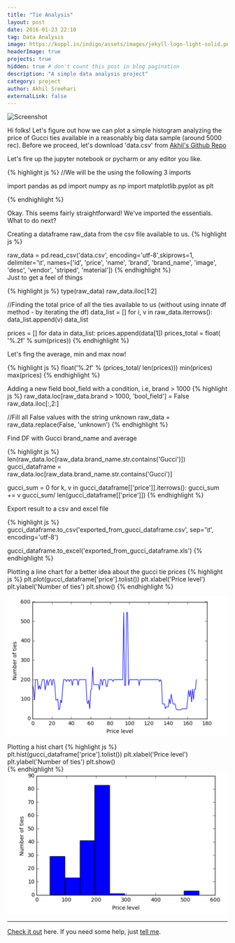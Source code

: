 ```yaml
---
title: "Tie Analysis"
layout: post
date: 2016-01-23 22:10
tag: Data Analysis
image: https://koppl.in/indigo/assets/images/jekyll-logo-light-solid.png
headerImage: true
projects: true
hidden: true # don't count this post in blog pagination
description: "A simple data analysis project"
category: project
author: Akhil Sreehari
externalLink: false
---
```


![Screenshot](https://raw.githubusercontent.com/sergiokopplin/indigo/gh-pages/assets/screen-shot.png)

Hi folks! Let's figure out how we can plot a simple histogram analyzing the price of Gucci ties available in a reasonably big data sample (around 5000 rec).
Before we proceed, let's download 'data.csv' from [Akhil's Github Repo](https://github.com/akhil-sreehari/BasicDataAnalysis)

Let's fire up the jupyter notebook or pycharm or any editor you like.

{% highlight js %}
//We will be the using the following 3 imports

import pandas as pd
import numpy as np
import matplotlib.pyplot as plt

{% endhighlight %}

Okay. This seems fairly straightforward! We've imported the essentials. What to do next?

Creating a dataframe raw_data from the csv file available to us.
{% highlight js %}

raw_data = pd.read_csv('data.csv', encoding='utf-8',skiprows=1, delimiter='\t', names=['id', 'price', 'name',
                                                                           'brand', 'brand_name',
                                                                           'image', 'desc', 'vendor',
                                                                           'striped', 'material'])
{% endhighlight %}                                                                           
Just to get a feel of things

{% highlight js %}
type(raw_data)
raw_data.iloc[1:2]

//Finding the total price of all the ties available to us (without using innate df method - by iterating the df)
data_list = []
for i, v in raw_data.iterrows():
    data_list.append(v)
data_list

prices = []
for data in data_list:
    prices.append(data[1])
prices_total = float( '%.2f' % sum(prices))
{% endhighlight %}  

Let's fing the average, min and max now!

{% highlight js %}
float('%.2f' % (prices_total/ len(prices)))
min(prices)
max(prices)
{% endhighlight %}  

Adding a new field bool_field with a condition, i.e, brand > 1000
{% highlight js %}
raw_data.loc[raw_data.brand > 1000, 'bool_field'] = False
raw_data.iloc[:,2:]

//Fill all False values with the string unknown
raw_data = raw_data.replace(False, 'unknown')
{% endhighlight %}

Find DF with Gucci brand_name and average

{% highlight js %}
len(raw_data.loc[raw_data.brand_name.str.contains('Gucci')])
gucci_dataframe = raw_data.loc[raw_data.brand_name.str.contains('Gucci')]

gucci_sum = 0
for k, v in gucci_dataframe[['price']].iterrows():
    gucci_sum += v
gucci_sum/ len(gucci_dataframe[['price']])
{% endhighlight %}

Export result to a csv and excel file

{% highlight js %}
gucci_dataframe.to_csv('exported_from_gucci_dataframe.csv', sep='\t', encoding='utf-8')

gucci_dataframe.to_excel('exported_from_gucci_dataframe.xls')
{% endhighlight %}

Plotting a line chart for a better idea about the gucci tie prices
{% highlight js %}
plt.plot(gucci_dataframe['price'].tolist())
plt.xlabel('Price level')
plt.ylabel('Number of ties')
plt.show()
{% endhighlight %}

![placeholder](https://github.com/akhil-sreehari/BasicDataAnalysis/raw/master/linechart.png)

Plotting a hist chart
{% highlight js %}
plt.hist(gucci_dataframe['price'].tolist())
plt.xlabel('Price level')
plt.ylabel('Number of ties')
plt.show()   
{% endhighlight %}
![placeholder](https://github.com/akhil-sreehari/BasicDataAnalysis/raw/master/histchart.png)



---

[Check it out](https://github.com/akhil-sreehari/BasicDataAnalysis) here.
If you need some help, just [tell me](https://github.com/akhil-sreehari/BasicDataAnalysis/issues).

